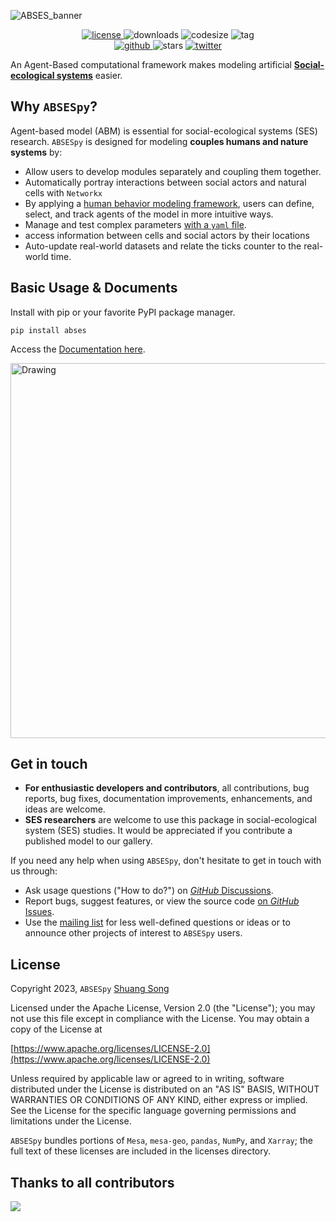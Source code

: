 ![ABSES_banner](https://songshgeo-picgo-1302043007.cos.ap-beijing.myqcloud.com/uPic/CleanShot%202023-10-19%20at%2019.08.12@2x.png)


<div style="text-align: center;">
    <!-- License Badge -->
    <a href="http://www.apache.org/licenses/">
        <img src="https://img.shields.io/github/license/absespy/ABSESpy" alt="license">
    </a>
    <!-- Downloads Badge -->
    <img src="https://img.shields.io/github/downloads/absespy/ABSESpy/total" alt="downloads">
    <!-- Code Size Badge -->
    <img src="https://img.shields.io/github/languages/code-size/absespy/ABSESpy" alt="codesize">
    <!-- Tag Badge -->
    <img src="https://img.shields.io/github/v/tag/absespy/ABSESpy" alt="tag">
    <br>
    <!-- Website Badge -->
    <a href="https://cv.songshgeo.com/">
        <img src="https://img.shields.io/badge/Website-SongshGeo-brightgreen.svg" alt="github">
    </a>
    <!-- Stars Badge -->
    <img src="https://img.shields.io/github/stars/absespy/ABSESpy?style=social" alt="stars">
    <!-- Twitter Badge -->
    <a href="https://twitter.com/shuangsong11">
        <img src="https://img.shields.io/twitter/follow/shuangsong11?style=social" alt="twitter">
    </a>
</div>

<!-- Language: [English Readme](#) | [简体中文](README_ch) -->

An Agent-Based computational framework makes modeling artificial **[Social-ecological systems](https://absespy.github.io/ABSESpy/docs/about/)** easier.

## Why `ABSESpy`?

Agent-based model (ABM) is essential for social-ecological systems (SES) research. `ABSESpy` is designed for modeling **couples humans and nature systems** by:

- Allow users to develop modules separately and coupling them together.
- Automatically portray interactions between social actors and natural cells with `Networkx`
- By applying a [human behavior modeling framework]((https://absespy.github.io/ABSESpy/docs/background/#human-behaviour-framework)), users can define, select, and track agents of the model in more intuitive ways.
- Manage and test complex parameters [with a `yaml` file](https://absespy.github.io/ABSESpy/tutorial/notebooks/parameters/).
- access information between cells and social actors by their locations
- Auto-update real-world datasets and relate the ticks counter to the real-world time.
## Basic Usage & Documents

Install with pip or your favorite PyPI package manager.

```
pip install abses
```

Access the [Documentation here](https://absespy.github.io/ABSESpy/).

<img src="https://songshgeo-picgo-1302043007.cos.ap-beijing.myqcloud.com/uPic/DQg0xJ.jpg" alt="Drawing" style="width: 600px;"/>

## Get in touch

- **For enthusiastic developers and contributors**, all contributions, bug reports, bug fixes, documentation improvements, enhancements, and ideas are welcome.
- **SES researchers** are welcome to use this package in social-ecological system (SES) studies. It would be appreciated if you contribute a published model to our gallery.

If you need any help when using `ABSESpy`, don't hesitate to get in touch with us through:

- Ask usage questions ("How to do?") on [_GitHub_ Discussions](https://github.com/absespy/ABSESpy/discussions).
- Report bugs, suggest features, or view the source code [on _GitHub_ Issues](https://github.com/absespy/ABSESpy/issues).
- Use the [mailing list](https://groups.google.com/g/absespy) for less well-defined questions or ideas or to announce other projects of interest to `ABSESpy` users.

## License

Copyright 2023, `ABSESpy` [Shuang Song](https://cv.songshgeo.com/)

Licensed under the Apache License, Version 2.0 (the "License"); you may not use this file except in compliance with the License. You may obtain a copy of the License at

[https://www.apache.org/licenses/LICENSE-2.0](https://www.apache.org/licenses/LICENSE-2.0)

Unless required by applicable law or agreed to in writing, software distributed under the License is distributed on an "AS IS" BASIS, WITHOUT WARRANTIES OR CONDITIONS OF ANY KIND, either express or implied. See the License for the specific language governing permissions and limitations under the License.

`ABSESpy` bundles portions of `Mesa`, `mesa-geo`, `pandas`, `NumPy`, and `Xarray`; the full text of these licenses are included in the licenses directory.

## Thanks to all contributors

<a href="https://github.com/ABSESpy/ABSESpy/graphs/contributors">
  <img src="https://contrib.rocks/image?repo=ABSESpy/ABSESpy" />
</a>
